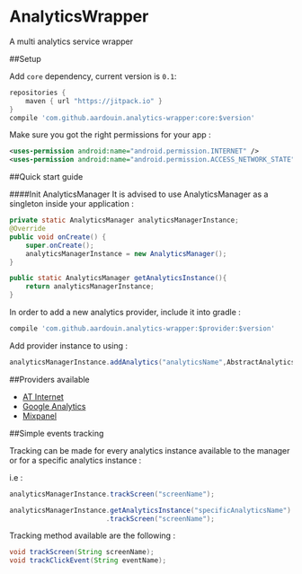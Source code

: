# AnalyticsWrapper
A multi analytics service wrapper

##Setup

Add `core` dependency, current version is `0.1`: 

```groovy
repositories {
    maven { url "https://jitpack.io" }
}
compile 'com.github.aardouin.analytics-wrapper:core:$version'
```

Make sure you got the right permissions for your app : 

```xml
<uses-permission android:name="android.permission.INTERNET" />
<uses-permission android:name="android.permission.ACCESS_NETWORK_STATE" />
```


##Quick start guide

####Init AnalyticsManager 
It is advised to use AnalyticsManager as a singleton inside your application : 

```java
private static AnalyticsManager analyticsManagerInstance;
@Override
public void onCreate() {
    super.onCreate();
    analyticsManagerInstance = new AnalyticsManager();
}

public static AnalyticsManager getAnalyticsInstance(){
    return analyticsManagerInstance;
}
```


In order to add a new analytics provider, include it into gradle : 

```groovy
compile 'com.github.aardouin.analytics-wrapper:$provider:$version'
```

Add provider instance to using : 

```java
analyticsManagerInstance.addAnalytics("analyticsName",AbstractAnalytics analytics)
```

##Providers available
* [AT Internet](./atinternet/)
* [Google Analytics](./googleanalytics/)
* [Mixpanel](./mixpanel/)

##Simple events tracking

Tracking can be made for every analytics instance available to the manager or for a specific analytics instance : 

i.e : 

```java
analyticsManagerInstance.trackScreen("screenName");

analyticsManagerInstance.getAnalyticsInstance("specificAnalyticsName")
						.trackScreen("screenName");
```

Tracking method available are the following : 

```java
void trackScreen(String screenName);
void trackClickEvent(String eventName);
```
